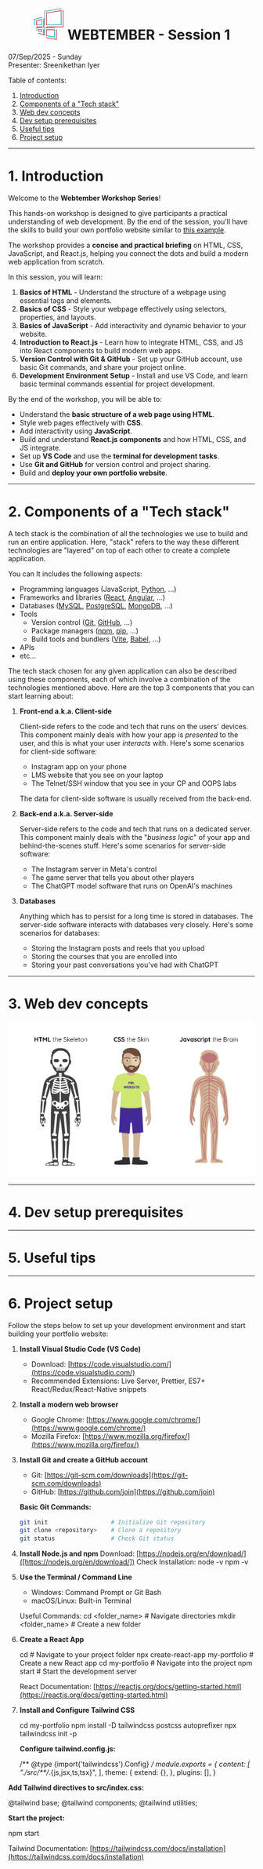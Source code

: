 <!-- TODO:
- check title if it's okay
- create multiple versions of this file, to demonstrate in VCS
-->

<b><h1 align="center"><img src="media/logo.svg"> WEBTEMBER - Session 1</h1></b>

07/Sep/2025 - Sunday<br>
Presenter: Sreenikethan Iyer

Table of contents:
1. [Introduction](#1-introduction)
2. [Components of a "Tech stack"](#2-components-of-a-tech-stack)
3. [Web dev concepts](#3-web-dev-concepts)
4. [Dev setup prerequisites](#4-dev-setup-prerequisites)
5. [Useful tips](#5-useful-tips)
6. [Project setup](#6-project-setup)

---

# **1. Introduction**

Welcome to the **Webtember Workshop Series**!

This hands-on workshop is designed to give participants a practical understanding of web development. By the end of the session, you'll have the skills to build your own portfolio website similar to [this example](https://webtembermtc.netlify.app/).

The workshop provides a **concise and practical briefing** on HTML, CSS, JavaScript, and React.js, helping you connect the dots and build a modern web application from scratch.

In this session, you will learn:

1. **Basics of HTML** - Understand the structure of a webpage using essential tags and elements.
2. **Basics of CSS** - Style your webpage effectively using selectors, properties, and layouts.
3. **Basics of JavaScript** - Add interactivity and dynamic behavior to your website.
4. **Introduction to React.js** - Learn how to integrate HTML, CSS, and JS into React components to build modern web apps.
5. **Version Control with Git & GitHub** - Set up your GitHub account, use basic Git commands, and share your project online.
6. **Development Environment Setup** - Install and use VS Code, and learn basic terminal commands essential for project development.

By the end of the workshop, you will be able to:

- Understand the **basic structure of a web page using HTML**.
- Style web pages effectively with **CSS**.
- Add interactivity using **JavaScript**.
- Build and understand **React.js components** and how HTML, CSS, and JS integrate.
- Set up **VS Code** and use the **terminal for development tasks**.
- Use **Git and GitHub** for version control and project sharing.
- Build and **deploy your own portfolio website**.

---



# **2. Components of a "Tech stack"**
A tech stack is the combination of all the technologies we use to build and run an entire application. Here, "stack" refers to the way these different technologies are "layered" on top of each other to create a complete application.

You can It includes the following aspects:
- Programming languages (JavaScript, [Python](https://python.org), …)
- Frameworks and libraries ([React](https://react.dev), [Angular](https://angular.dev), …)
- Databases ([MySQL](https://mysql.com), [PostgreSQL](https://postgresql.org), [MongoDB](https://mongodb.com), …)
- Tools
    - Version control ([Git](https://git-scm.com), [GitHub](https://github.com), …)
    - Package managers ([npm](https://www.npmjs.com), [pip](https://pypi.org/), …)
    - Build tools and bundlers ([Vite](https://vite.dev), [Babel](https://babeljs.io), …)
- APIs
- etc…

The tech stack chosen for any given application can also be described using these components, each of which involve a combination of the technologies mentioned above. Here are the top 3 components that you can start learning about:

1. **Front-end a.k.a. Client-side**

    Client-side refers to the code and tech that runs on the users' devices. This component mainly deals with how your app is *presented* to the user, and this is what your user *interacts* with. Here's some scenarios for client-side software:
    - Instagram app on your phone
    - LMS website that you see on your laptop
    - The Telnet/SSH window that you see in your CP and OOPS labs

    The data for client-side software is usually received from the back-end.

2. **Back-end a.k.a. Server-side**

    Server-side refers to the code and tech that runs on a dedicated server. This component mainly deals with the "*business logic*" of your app and behind-the-scenes stuff. Here's some scenarios for server-side software:
    - The Instagram server in Meta's control
    - The game server that tells you about other players
    - The ChatGPT model software that runs on OpenAI's machines

3. **Databases**

    Anything which has to persist for a long time is stored in databases. The server-side software interacts with databases very closely. Here's some scenarios for databases:
    - Storing the Instagram posts and reels that you upload
    - Storing the courses that you are enrolled into
    - Storing your past conversations you've had with ChatGPT

---

# **3. Web dev concepts**
<!-- TODO: content -->
<img src="media/1_html_css_js.png" />

---

# **4. Dev setup prerequisites**
<!-- TODO: content -->

---

# **5. Useful tips**
<!-- TODO: content -->

---

# **6. Project setup**
Follow the steps below to set up your development environment and start building your portfolio website:

1. **Install Visual Studio Code (VS Code)**  
   - Download: [https://code.visualstudio.com/](https://code.visualstudio.com/)  
   - Recommended Extensions: Live Server, Prettier, ES7+ React/Redux/React-Native snippets  

2. **Install a modern web browser**  
   - Google Chrome: [https://www.google.com/chrome/](https://www.google.com/chrome/)  
   - Mozilla Firefox: [https://www.mozilla.org/firefox/](https://www.mozilla.org/firefox/)  

3. **Install Git and create a GitHub account**  
   - Git: [https://git-scm.com/downloads](https://git-scm.com/downloads)  
   - GitHub: [https://github.com/join](https://github.com/join)  

   **Basic Git Commands:**  
   ```bash
   git init                  # Initialize Git repository
   git clone <repository>    # Clone a repository
   git status                # Check Git status
   
4. **Install Node.js and npm**
    Download: [https://nodejs.org/en/download/]([https://nodejs.org/en/download/])
    Check Installation:
    node -v
    npm -v

 5. **Use the Terminal / Command Line**
    - Windows: Command Prompt or Git Bash
    - macOS/Linux: Built-in Terminal

    Useful Commands:
    cd <folder_name>          # Navigate directories
    mkdir <folder_name>       # Create a new folder


 6. **Create a React App**

    cd <your-project-folder>       # Navigate to your project folder
    npx create-react-app my-portfolio   # Create a new React app
    cd my-portfolio                # Navigate into the project
    npm start                       # Start the development server

    React Documentation: [https://reactjs.org/docs/getting-started.html](https://reactjs.org/docs/getting-started.html)

7. **Install and Configure Tailwind CSS**

    cd my-portfolio
    npm install -D tailwindcss postcss autoprefixer
    npx tailwindcss init -p


    **Configure tailwind.config.js:**

    /** @type {import('tailwindcss').Config} */
module.exports = {
  content: [
    "./src/**/*.{js,jsx,ts,tsx}",
  ],
  theme: {
    extend: {},
  },
  plugins: [],
}



**Add Tailwind directives to src/index.css:**

@tailwind base;
@tailwind components;
@tailwind utilities;


**Start the project:**

npm start


Tailwind Documentation: [https://tailwindcss.com/docs/installation](https://tailwindcss.com/docs/installation)




